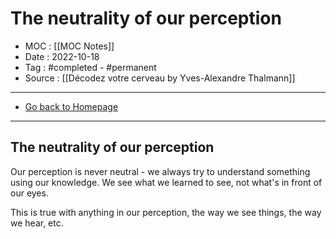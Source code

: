 # The neutrality of our perception
- MOC : [[MOC Notes]]
- Date : 2022-10-18
- Tag : #completed - #permanent 
- Source : [[Décodez votre cerveau by Yves-Alexandre Thalmann]]
-------------------
- [Go back to Homepage](https://misudashi.ga/)
-----

## The neutrality of our perception
Our perception is never neutral - we always try to understand something using our knowledge. We see what we learned to see, not what's in front of our eyes.

This is true with anything in our perception, the way we see things, the way we hear, etc. 